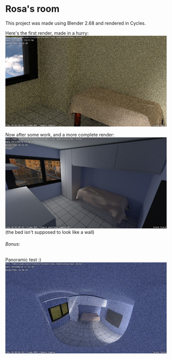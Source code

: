 Rosa's room
=============

This project was made using Blender 2.68 and rendered in Cycles.

Here's the first render, made in a hurry:
![First render](renders/01.jpg)

Now after some work, and a more complete render:
![Getting better!](renders/02.jpg)
(the bed isn't supposed to look like a wall)

###### Bonus:
Panoramic test :)
![Crazy Panorama](renders/crazy_panorama.jpg)
